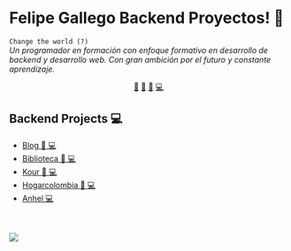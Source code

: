 # Felipe Gallego Backend Proyectos! 👋


`Change the world (?)`<br><em> Un programador en formación con enfoque formativo en desarrollo de backend y desarrollo web. Con gran ambición por el futuro y constante aprendizaje.</em>


<p align="center">
<a href="https://github.com/felipegallegoramirez/felipegallegoramirez/blob/master/ai.md">🤖</a>
<a href="https://github.com/felipegallegoramirez/felipegallegoramirez/blob/master/frontend.md">👀</a>
<a href="https://github.com/felipegallegoramirez/felipegallegoramirez/blob/master/datascience.md">📙</a>
<a href="https://github.com/felipegallegoramirez/felipegallegoramirez/blob/master/backend.md">💻</a>
</p>


## Backend Projects 💻
- [Blog  👀 💻](https://github.com/felipegallegoramirez/Blog) 
- [Biblioteca  👀 💻](https://github.com/felipegallegoramirez/Biblioteca) 
- [Kour  👀 💻](https://github.com/felipegallegoramirez/kour) 
- [Hogarcolombia  👀 💻](https://github.com/felipegallegoramirez/HogarColombia) 
- [Anhel  💻](https://github.com/felipegallegoramirez/anhel) 



<br>

<br>

<img src="https://github.com/felipegallegoramirez/felipegallegoramirez/blob/master/src/footer.png">

